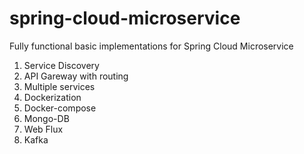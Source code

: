 # spring-cloud-microservice
Fully functional basic implementations for Spring Cloud Microservice
1. Service Discovery
2. API Gareway with routing
3. Multiple services
4. Dockerization
5. Docker-compose
6. Mongo-DB
7. Web Flux
8. Kafka
